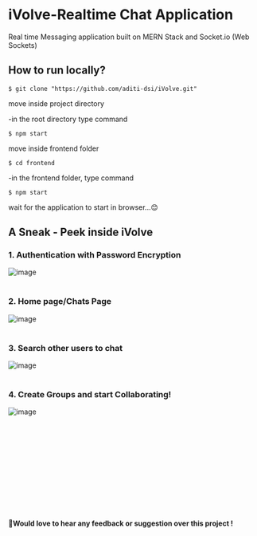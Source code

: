 # iVolve-Realtime Chat Application
 Real time Messaging application built on MERN Stack and Socket.io (Web Sockets)

 ## How to run locally?
 ``` 
$ git clone "https://github.com/aditi-dsi/iVolve.git"
```
move inside project directory

-in the root directory type command
```
$ npm start
```
move inside frontend folder
```
$ cd frontend
```
-in the frontend folder, type command
```
$ npm start
```

wait for the application to start in browser...😊

## A Sneak - Peek inside iVolve
### 1. Authentication with Password Encryption
![image](https://github.com/aditi-dsi/iVolve/assets/123075271/6b9037d2-ae2e-4ced-b833-b53bbf5344e9)
<br/><br/>

### 2. Home page/Chats Page
![image](https://github.com/aditi-dsi/iVolve/assets/123075271/3c95d45b-d447-46c4-9837-c40550248886)
<br/><br/>

### 3. Search other users to chat
![image](https://github.com/aditi-dsi/iVolve/assets/123075271/159c7d27-6983-4af4-b342-46435e73f656)
<br/><br/>

### 4. Create Groups and start Collaborating!
![image](https://github.com/aditi-dsi/iVolve/assets/123075271/b45c71fa-549b-4417-858b-61d233c1dd6f)
<br/><br/>
<br/><br/>
<br/><br/>
<br/><br/>
<br/><br/>
<br/><br/>
#### 🌟Would love to hear any feedback or suggestion over this project !


